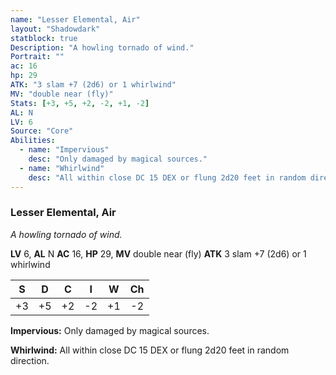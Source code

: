 ```yaml
---
name: "Lesser Elemental, Air"
layout: "Shadowdark"
statblock: true
Description: "A howling tornado of wind."
Portrait: ""
ac: 16
hp: 29
ATK: "3 slam +7 (2d6) or 1 whirlwind"
MV: "double near (fly)"
Stats: [+3, +5, +2, -2, +1, -2]
AL: N
LV: 6
Source: "Core"
Abilities:
  - name: "Impervious"
    desc: "Only damaged by magical sources."
  - name: "Whirlwind"
    desc: "All within close DC 15 DEX or flung 2d20 feet in random direction."
---
```


### Lesser Elemental, Air

_A howling tornado of wind._

**LV** 6, **AL** N
**AC** 16, **HP** 29, **MV** double near (fly)
**ATK** 3 slam +7 (2d6) or 1 whirlwind

|  S  |  D  |  C  |  I  |  W  |  Ch  |
|:---:|:---:|:---:|:---:|:---:|:----:|
| +3 | +5 | +2 | -2 | +1 | -2 |

**Impervious:** Only damaged by magical sources.

**Whirlwind:** All within close DC 15 DEX or flung 2d20 feet in random direction.

